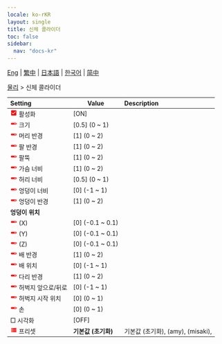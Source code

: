 ```yaml
---
locale: ko-rKR
layout: single
title: 신체 콜라이더
toc: false
sidebar:
  nav: "docs-kr"
---
```

[Eng](/dancexr/menu/2025.4/actor/body_colliders) | [繁中](/tw/dancexr/menu/2025.4/actor/body_colliders) | [日本語](/jp/dancexr/menu/2025.4/actor/body_colliders) | [한국어](/kr/dancexr/menu/2025.4/actor/body_colliders) | [简中](/zh/dancexr/menu/2025.4/actor/body_colliders)

[물리](../menu#물리) > 신체 콜라이더



| Setting | Value | Description |
| :--- | --- | :--- |
| <img src="/images/icon/ic_check_on.png" alt="check on icon"/> 활성화| [ON] | 
| <img src="/images/icon/ic_slider.png" alt="slider icon"/> 크기| [0.5] (0 ~ 1) | 
| <img src="/images/icon/ic_slider.png" alt="slider icon"/> 머리 반경| [1] (0 ~ 2) | 
| <img src="/images/icon/ic_slider.png" alt="slider icon"/> 팔 반경| [1] (0 ~ 2) | 
| <img src="/images/icon/ic_slider.png" alt="slider icon"/> 팔뚝| [1] (0 ~ 2) | 
| <img src="/images/icon/ic_slider.png" alt="slider icon"/> 가슴 너비| [1] (0 ~ 2) | 
| <img src="/images/icon/ic_slider.png" alt="slider icon"/> 허리 너비| [0.5] (0 ~ 1) | 
| <img src="/images/icon/ic_slider.png" alt="slider icon"/> 엉덩이 너비| [0] (-1 ~ 1) | 
| <img src="/images/icon/ic_slider.png" alt="slider icon"/> 엉덩이 반경| [1] (0 ~ 2) | 
|  <b>엉덩이 위치</b>|| 
| <img src="/images/icon/ic_slider.png" alt="slider icon"/> (X)| [0] (-0.1 ~ 0.1) | 
| <img src="/images/icon/ic_slider.png" alt="slider icon"/> (Y)| [0] (-0.1 ~ 0.1) | 
| <img src="/images/icon/ic_slider.png" alt="slider icon"/> (Z)| [0] (-0.1 ~ 0.1) | 
| <img src="/images/icon/ic_slider.png" alt="slider icon"/> 배 반경| [1] (0 ~ 2) | 
| <img src="/images/icon/ic_slider.png" alt="slider icon"/> 배 위치| [0] (-1 ~ 1) | 
| <img src="/images/icon/ic_slider.png" alt="slider icon"/> 다리 반경| [1] (0 ~ 2) | 
| <img src="/images/icon/ic_slider.png" alt="slider icon"/> 허벅지 앞으로/뒤로| [0] (-1 ~ 1) | 
| <img src="/images/icon/ic_slider.png" alt="slider icon"/> 허벅지 시작 위치| [0] (0 ~ 1) | 
| <img src="/images/icon/ic_slider.png" alt="slider icon"/> 손| [0] (0 ~ 1) | 
|  □ 시각화| [OFF] | 
| <img src="/images/icon/ic_list.png" alt="list icon"/> 프리셋| **기본값 (초기화)** | 기본값 (초기화), (amy), (misaki),  |

